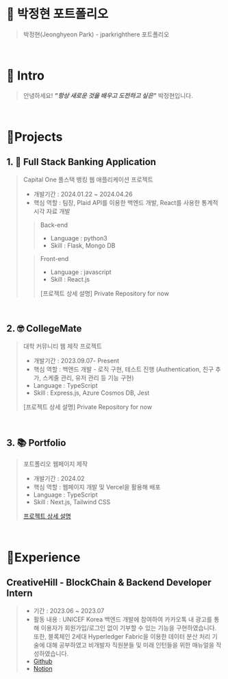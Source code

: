 # 📜 박정현 포트폴리오

> 박정현(Jeonghyeon Park) - jparkrighthere 포트폴리오

<br />

# 👋 Intro

> 안녕하세요! ***"항상 새로운 것을 배우고 도전하고 싶은"*** 박정현입니다.

<br />

# 📝Projects

## 1. 🏦 Full Stack Banking Application

> Capital One 풀스택 뱅킹 웹 애플리케이션 프로젝트
>
> - 개발기간 : 2024.01.22 ~ 2024.04.26
> - 핵심 역할 : 팀장, Plaid API를 이용한 백엔드 개발, React를 사용한 통계적 시각 자료 개발
>
>> Back-end
>> - Language : python3  
>> - Skill : Flask, Mongo DB
>> 
>
>> Front-end
>> - Language : javascript
>> - Skill : React.js
>>
>> [프로젝트 상세 설명] Private Repository for now

<br />

## 2. 🤓 CollegeMate

> 대학 커뮤니티 웹 제작 프로젝트
>
> - 개발기간 : 2023.09.07- Present
> - 핵심 역할 : 백앤드 개발 - 로직 구현, 테스트 진행 (Authentication, 친구 추가, 스케줄 관리, 유저 관리 등 기능 구현)
> - Language : TypeScript
> - Skill : Express.js, Azure Cosmos DB, Jest
>
> [프로젝트 상세 설명] Private Repository for now

<br />

## 3. 📚 Portfolio

> 포트폴리오 웹페이지 제작
>
> - 개발기간 : 2024.02
> - 핵심 역할 : 웹페이지 개발 및 Vercel을 활용해 배포
> - Language : TypeScript
> - Skill : Next.js, Tailwind CSS
>
> [프로젝트 상세 설명](https://github.com/jparkrighthere/Portfolio)

<br />

# 📝Experience

## CreativeHill - BlockChain & Backend Developer Intern

> - 기간 : 2023.06 ~ 2023.07
> - 활동 내용 : UNICEF Korea 백엔드 개발에 참여하여 카카오톡 내 광고를 통해 이용자가 회원가입/로그인 없이 기부할 수 있는 기능을 구현하였습니다. 또한, 블록체인 2세대 Hyperledger Fabric을 이용한 데이터 분산 처리 기술에 대해 공부하였고 비개발자 직원분들 및 미래 인턴들을 위한 매뉴얼을 작성하였습니다.
> - [Github](https://github.com/jparkrighthere/HyperledgerFabric-Custom)
> - [Notion](https://fate-jackrabbit-af0.notion.site/CreativeHill-99b66eb588c74baeac6d4a79dd9c3758?pvs=25)
